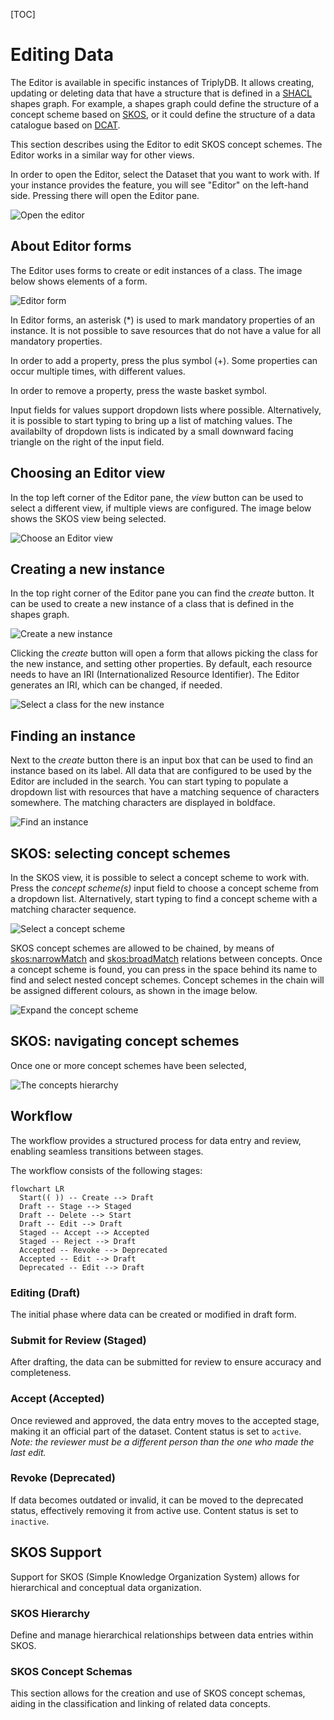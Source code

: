[TOC]

# Editing Data

The Editor is available in specific instances of TriplyDB. It allows creating, updating or deleting data that have a structure that is defined in a [SHACL](https://www.w3.org/TR/shacl/) shapes graph. For example, a shapes graph could define the structure of a concept scheme based on [SKOS](https://www.w3.org/TR/skos-primer/), or it could define the structure of a data catalogue based on [DCAT](https://www.w3.org/TR/vocab-dcat-3/). 

This section describes using the Editor to edit SKOS concept schemes. The Editor works in a similar way for other views.

In order to open the Editor, select the Dataset that you want to work with. If your instance provides the feature, you will see "Editor" on the left-hand side. Pressing there will open the Editor pane.

![Open the editor](../../assets/editor-open.png)

## About Editor forms

The Editor uses forms to create or edit instances of a class. The image below shows elements of a form.

![Editor form](../../assets/editor-form.png)

In Editor forms, an asterisk (*) is used to mark mandatory properties of an instance. It is not possible to save resources that do not have a value for all mandatory properties.

In order to add a property, press the  plus symbol (+). Some properties can occur multiple times, with different values.

In order to remove a property, press the waste basket symbol.

Input fields for values support dropdown lists where possible. Alternatively, it is possible to start typing to bring up a list of matching values. The availabilty of dropdown lists is indicated by a small downward facing triangle on the right of the input field.

## Choosing an Editor view

In the top left corner of the Editor pane, the _view_ button can be used to select a different view, if multiple views are configured. The image below shows the SKOS view being selected.

![Choose an Editor view](../../assets/editor-view-skos.png)

## Creating a new instance
In the top right corner of the Editor pane you can find the _create_ button. It can be used to create a new instance of a class that is defined in the shapes graph.

![Create a new instance](../../assets/editor-create.png)

Clicking the _create_ button will open a form that allows picking the class for the new instance, and setting other properties. By default, each resource needs to have an IRI (Internationalized Resource Identifier). The Editor generates an IRI, which can be changed, if needed.

![Select a class for the new instance](../../assets/editor-new-instance.png)

## Finding an instance

Next to the _create_ button there is an input box that can be used to find an instance based on its label. All data that are configured to be used by the Editor are included in the search. You can start typing to populate a dropdown list with resources that have a matching sequence of characters somewhere. The matching characters are displayed in boldface.

![Find an instance](../../assets/editor-find.png)

## SKOS: selecting concept schemes

In the SKOS view, it is possible to select a concept scheme to work with. Press the _concept scheme(s)_ input field to choose a concept scheme from a dropdown list. Alternatively, start typing to find a concept scheme with a matching character sequence.

![Select a concept scheme](../../assets/editor-select-concept-scheme.png)

SKOS concept schemes are allowed to be chained, by means of [skos:narrowMatch](https://www.w3.org/2009/08/skos-reference/skos.html#narrowMatch) and [skos:broadMatch](https://www.w3.org/2009/08/skos-reference/skos.html#broadMatch) relations between concepts. Once a concept scheme is found, you can press in the space behind its name to find and select nested concept schemes. Concept schemes in the chain will be assigned different colours, as shown in the image below.

![Expand the concept scheme](../../assets/editor-chained-concept-schemes.png)

## SKOS: navigating concept schemes

Once one or more concept schemes have been selected, 

![The concepts hierarchy](../../assets/editor-concept-tree.png)

## Workflow

The workflow provides a structured process for data entry and review, enabling seamless transitions between stages.

The workflow consists of the following stages:

```mermaid
flowchart LR
  Start(( )) -- Create --> Draft
  Draft -- Stage --> Staged
  Draft -- Delete --> Start
  Draft -- Edit --> Draft
  Staged -- Accept --> Accepted
  Staged -- Reject --> Draft
  Accepted -- Revoke --> Deprecated
  Accepted -- Edit --> Draft
  Deprecated -- Edit --> Draft
```

### Editing (Draft)

The initial phase where data can be created or modified in draft form.

### Submit for Review (Staged)

After drafting, the data can be submitted for review to ensure accuracy and completeness.

### Accept (Accepted)

Once reviewed and approved, the data entry moves to the accepted stage, making it an official part of the dataset. Content status is set to `active`. *Note: the reviewer must be a different person than the one who made the last edit.*

### Revoke (Deprecated)

If data becomes outdated or invalid, it can be moved to the deprecated status, effectively removing it from active use. Content status is set to `inactive`.

## SKOS Support

Support for SKOS (Simple Knowledge Organization System) allows for hierarchical and conceptual data organization.

### SKOS Hierarchy

Define and manage hierarchical relationships between data entries within SKOS.

### SKOS Concept Schemas

This section allows for the creation and use of SKOS concept schemas, aiding in the classification and linking of related data concepts.
